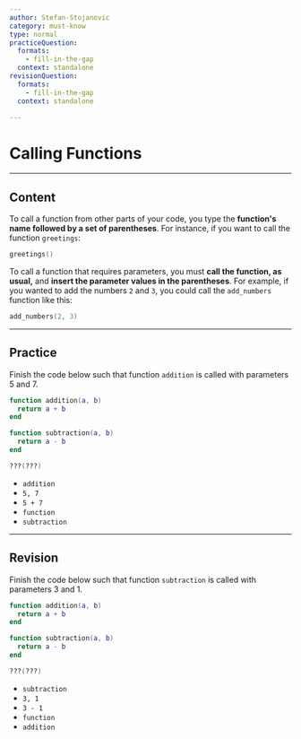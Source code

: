 ```yaml
---
author: Stefan-Stojanovic
category: must-know
type: normal
practiceQuestion:
  formats:
    - fill-in-the-gap
  context: standalone
revisionQuestion:
  formats:
    - fill-in-the-gap
  context: standalone

---
```


# Calling Functions

---

## Content

To call a function from other parts of your code, you type the **function's name followed by a set of parentheses**. For instance, if you want to call the function `greetings`:

```lua
greetings()
```

To call a function that requires parameters, you must **call the function, as usual,** and **insert the parameter values in the parentheses**. For example, if you wanted to add the numbers `2` and `3`, you could call the `add_numbers` function like this:

```lua
add_numbers(2, 3)
```

---

## Practice

Finish the code below such that function `addition` is called with parameters 5 and 7.

```lua
function addition(a, b)
  return a + b
end

function subtraction(a, b)
  return a - b
end

???(???)

```

- `addition`
- `5, 7`
- `5 + 7`
- `function`
- `subtraction`


---

## Revision

Finish the code below such that function `subtraction` is called with parameters 3 and 1.

```lua
function addition(a, b)
  return a + b
end

function subtraction(a, b)
  return a - b
end

???(???)

```

- `subtraction`
- `3, 1`
- `3 - 1`
- `function`
- `addition`